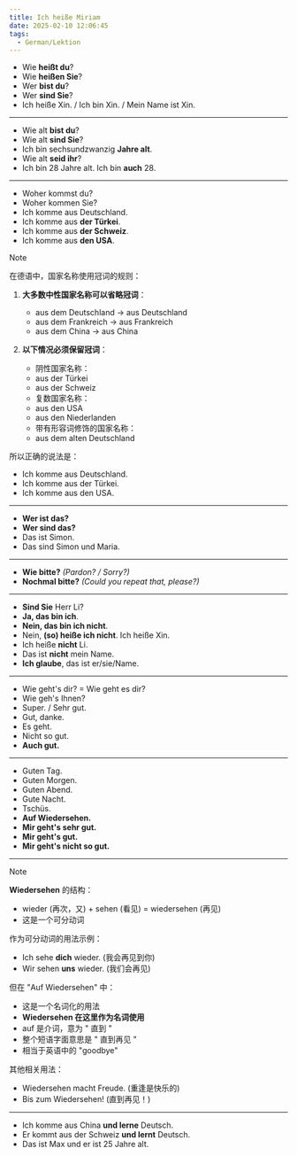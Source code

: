 ```yaml
---
title: Ich heiße Miriam
date: 2025-02-10 12:06:45
tags:
  - German/Lektion
---
```

- Wie **heißt du**?
- Wie **heißen Sie**?
- Wer **bist du**?
- Wer **sind Sie**?
- Ich heiße Xin. / Ich bin Xin. / Mein Name ist Xin.
---
- Wie alt **bist du**?
- Wie alt **sind Sie**?
- Ich bin sechsundzwanzig **Jahre alt**.
- Wie alt **seid ihr**?
- Ich bin 28 Jahre alt. Ich bin **auch** 28.
---
- Woher kommst du?
- Woher kommen Sie?
- Ich komme aus Deutschland.
- Ich komme aus **der Türkei**.
- Ich komme aus **der Schweiz**.
- Ich komme aus **den USA**.

> [!NOTE]
>
> 在德语中，国家名称使用冠词的规则：
>
> 1. **大多数中性国家名称可以省略冠词**：
>    - aus dem Deutschland → aus Deutschland
>    - aus dem Frankreich → aus Frankreich
>    - aus dem China → aus China
>
> 2. **以下情况必须保留冠词**：
>    - 阴性国家名称：
> 	 - aus der Türkei
> 	 - aus der Schweiz
>    - 复数国家名称：
> 	 - aus den USA
> 	 - aus den Niederlanden
>    - 带有形容词修饰的国家名称：
> 	 - aus dem alten Deutschland
>
> 所以正确的说法是：
> - Ich komme aus Deutschland.
> - Ich komme aus der Türkei.
> - Ich komme aus den USA.

---
- **Wer ist das?**
- **Wer sind das?**
- Das ist Simon.
- Das sind Simon und Maria.
---
- **Wie bitte?** _(Pardon? / Sorry?)_
- **Nochmal bitte?** _(Could you repeat that, please?)_
---
- **Sind Sie** Herr Li?
- **Ja, das bin ich**.
- **Nein, das bin ich nicht**.
- Nein, **(so) heiße ich nicht**. Ich heiße Xin.
- Ich heiße **nicht** Li.
- Das ist **nicht** mein Name.
- **Ich glaube**, das ist er/sie/Name.
---
- Wie geht's dir? = Wie geht es dir?
- Wie geh's Ihnen?
- Super. / Sehr gut.
- Gut, danke.
- Es geht.
- Nicht so gut.
- **Auch gut.**
---
- Guten Tag.
- Guten Morgen.
- Guten Abend.
- Gute Nacht.
- Tschüs.
- **Auf Wiedersehen.**
- **Mir geht's sehr gut.**
- **Mir geht's gut.**
- **Mir geht's nicht so gut.**

****

> [!NOTE]
>
> **Wiedersehen** 的结构：
> - wieder (再次，又) + sehen (看见) = wiedersehen (再见)
> - 这是一个可分动词
>
> 作为可分动词的用法示例：
> - Ich sehe **dich** wieder. (我会再见到你)
> - Wir sehen **uns** wieder. (我们会再见)
>
> 但在 "Auf Wiedersehen" 中：
> - 这是一个名词化的用法
> - **Wiedersehen 在这里作为名词使用**
> - auf 是介词，意为 " 直到 "
> - 整个短语字面意思是 " 直到再见 "
> - 相当于英语中的 "goodbye"
>
> 其他相关用法：
> - Wiedersehen macht Freude. (重逢是快乐的)
> - Bis zum Wiedersehen! (直到再见！)

---
- Ich komme aus China **und lerne** Deutsch.
- Er kommt aus der Schweiz **und lernt** Deutsch.
- Das ist Max und er ist 25 Jahre alt.
